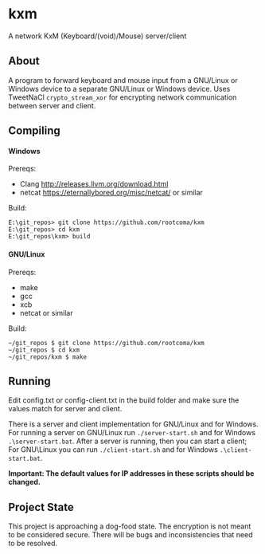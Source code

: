 # kxm
A network KxM (Keyboard/(void)/Mouse) server/client


## About

A program to forward keyboard and mouse input from a GNU/Linux or Windows device to a separate GNU/Linux or Windows device. Uses TweetNaCl `crypto_stream_xor` for encrypting network communication between server and client.


## Compiling

#### Windows

Prereqs:
 - Clang http://releases.llvm.org/download.html
 - netcat https://eternallybored.org/misc/netcat/ or similar 

Build:
```
E:\git_repos> git clone https://github.com/rootcoma/kxm
E:\git_repos> cd kxm
E:\git_repos\kxm> build
```

#### GNU/Linux

Prereqs:
 - make
 - gcc
 - xcb
 - netcat or similar

Build:
```
~/git_repos $ git clone https://github.com/rootcoma/kxm
~/git_repos $ cd kxm
~/git_repos/kxm $ make
```


## Running

Edit config.txt or config-client.txt in the build folder and make sure the values match for server and client.

There is a server and client implementation for GNU/Linux and for Windows. For running a server on GNU/Linux run `./server-start.sh` and for Windows `.\server-start.bat`. After a server is running, then you can start a client; For GNU\Linux you can run `./client-start.sh` and for Windows `.\client-start.bat`.

**Important: The default values for IP addresses in these scripts should be changed.**


## Project State

This project is approaching a dog-food state. The encryption is not meant to be considered secure. There will be bugs and inconsistencies that need to be resolved.
